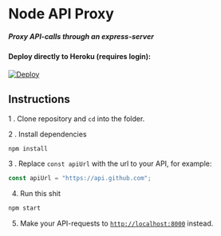 # Node API Proxy
##### Proxy API-calls through an express-server


#### Deploy directly to Heroku (requires login):

[![Deploy](https://www.herokucdn.com/deploy/button.svg)](https://heroku.com/deploy)

## Instructions

1 . Clone repository and `cd` into the folder.

2 . Install dependencies
```bash
npm install
```

3 . Replace `const apiUrl` with the url to your API, for example:
```js
const apiUrl = "https://api.github.com";
```

4. Run this shit
```bash
npm start
```

5. Make your API-requests to [`http://localhost:8000`](http://localhost:8000) instead.

